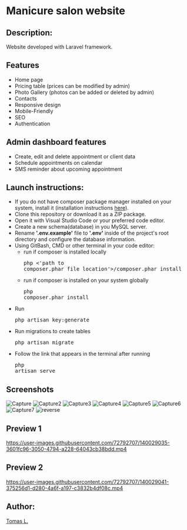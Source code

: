 
# Manicure salon website

## Description:

Website developed with Laravel framework. 

## Features

- Home page 
- Pricing table (prices can be modified by admin) 
- Photo Gallery (photos can be added or deleted by admin)  
- Contacts 
- Responsive design 
- Mobile-Friendly 
- SEO 
- Authentication 

## Admin dashboard features

-  Create, edit and delete appointment or client data 
-  Schedule appointments on calendar  
-  SMS reminder about upcoming appointment 

## Launch instructions:

-   If you do not have composer package manager installed on your system, install it (installation instructions [here](https://getcomposer.org/download)).
-   Clone this repository or download it as a ZIP package.
-   Open it with Visual Studio Code or your preferred code editor.
-   Create a new schema(database) in you MySQL server.
-   Rename **'.env.example'** file to **'.env'** inside of the project's root directory and configure the database information.
-   Using GitBash, CMD or other terminal in your code editor:
    -   run if composer is installed locally <pre>php <'path to composer.phar file location'>/composer.phar install</pre>
    -   run if composer is installed on your system globally  <pre>php composer.phar install</pre>
-   Run <pre>php artisan key:generate</pre>
-   Run migrations to create tables<pre>php artisan migrate</pre> 
-   Follow the link that appears in the terminal after running <pre>php artisan serve</pre>


## Screenshots

![Capture](https://user-images.githubusercontent.com/72792707/133811405-2fb7d690-cd08-464d-9c45-6993abda0471.JPG)
![Capture2](https://user-images.githubusercontent.com/72792707/133811413-e73a0cc7-9118-4dd2-ad94-e5e3f680235e.JPG)
![Capture3](https://user-images.githubusercontent.com/72792707/133811416-0dc5c3da-a8de-474e-a0ba-e043ab833e6d.JPG)
![Capture4](https://user-images.githubusercontent.com/72792707/133811419-0897cf40-c82b-4727-82ce-f4e7227cbf00.JPG)
![Capture5](https://user-images.githubusercontent.com/72792707/133811426-f5e5a95c-b5d7-4eff-ac52-d301652d3007.JPG)
![Capture6](https://user-images.githubusercontent.com/72792707/133811430-eed1f300-d5c2-4675-b1fa-29568480f160.JPG)
![Capture7](https://user-images.githubusercontent.com/72792707/133811436-154b13a1-58ee-4fe3-b362-9d032e45cdb6.JPG)
![reverse](https://user-images.githubusercontent.com/72792707/134796177-336bdc6c-4fca-4f2c-87ea-d6b43672b421.JPG)

## Preview 1
https://user-images.githubusercontent.com/72792707/140029035-3601fc96-3050-4794-a228-64043cb38bdd.mp4

## Preview 2
https://user-images.githubusercontent.com/72792707/140029041-375256d1-d280-4a6f-a197-c3832b4df08c.mp4

## Author:

[Tomas L.](https://github.com/tomas-land)
